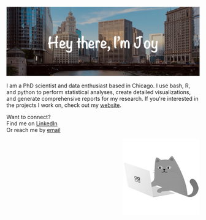 ![Header image](https://github.com/jnyaanga/jnyaanga/blob/main/GitHub_header.jpg)


I am a PhD scientist and data enthusiast based in Chicago. I use bash, R, and python to perform statistical analyses, create detailed visualizations, and generate comprehensive reports for my research. If you're interested in the projects I work on, check out my [website](https://joynyaanga.com).

Want to connect?   
Find me on [LinkedIn](https://www.linkedin.com/in/joy-nyaanga/)  
Or reach me by [email](mailto:jnyaan@gmail.com)

<img align='right' src='cat.gif' width='200' height = '200' alt='Coding cat'>

<!---
jnyaanga/jnyaanga is a ✨ special ✨ repository because its `README.md` (this file) appears on your GitHub profile.
You can click the Preview link to take a look at your changes.

#### :female-technologist::skin-tone-5: About me
- 👀 I’m interested in ...
- 🌱 I’m currently learning ...
- 💞️ I’m looking to collaborate on ...
- 📫 How to reach me ...
--->
